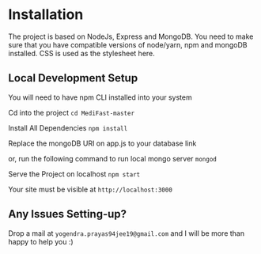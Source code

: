 # Installation
The project is based on NodeJs, Express and MongoDB. You need to make sure that you have compatible versions of node/yarn, npm and mongoDB installed. CSS is used as the stylesheet here.

## Local Development Setup
You will need to have npm CLI installed into your system

Cd into the project
`cd MediFast-master`

Install All Dependencies
`npm install`

Replace the mongoDB URI on app.js to your database link

or, run the following command to run local mongo server
`mongod`

Serve the Project on localhost
`npm start`


Your site must be visible at
`http://localhost:3000`

## Any Issues Setting-up?
Drop a mail at `yogendra.prayas94jee19@gmail.com` and I will be more than happy to help you :)
